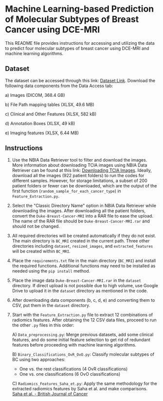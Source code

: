 # Machine Learning-based Prediction of Molecular Subtypes of Breast Cancer using DCE-MRI

This README file provides instructions for accessing and utilizing the data to predict four molecular subtypes of breast cancer using DCE-MRI and machine learning algorithms.

## Dataset

The dataset can be accessed through this link: [Dataset Link](https://wiki.cancerimagingarchive.net/pages/viewpage.action?pageId=70226903). Download the following data components from the Data Access tab:

a) Images (DICOM, 368.4 GB)

b) File Path mapping tables (XLSX, 49.6 MB)

c) Clinical and Other Features (XLSX, 582 kB)

d) Annotation Boxes (XLSX, 49 kB)

e) Imaging features (XLSX, 6.44 MB)


## Instructions

1. Use the NBIA Data Retriever tool to filter and download the images. More information about downloading TCIA images using NBIA Data Retriever can be found at this link: [Downloading TCIA Images](https://wiki.cancerimagingarchive.net/display/NBIA/Downloading+TCIA+Images). Ideally, download all the images (922 patient folders) to run the codes for different samples. However, for storage limitations, a subset of 200 patient folders or fewer can be downloaded, which are the output of the first function (`random_sample_for_each_cancer_type`) in `Feature_Extraction.py`.

2. Select the "Classic Directory Name" option in NBIA Data Retriever while downloading the images. After downloading all the patient folders, convert the `Duke-Breast-Cancer-MRI` into a RAR file to ease the upload. The name of the RAR file should be `Duke-Breast-Cancer-MRI.rar` and should not be changed.

3. All required directories will be created automatically if they do not exist. The main directory is `BC_MRI` created in the current path. Three other directories including `dataset`, `resized_images`, and `extracted_features` will be created within `BC_MRI`.

4. Place the `requirements.txt` file in the main directory (`BC_MRI`) and install the required functions. Additional functions may need to be installed as needed using the `pip install` method.

5. Place the image data `Duke-Breast-Cancer-MRI.rar` in the `dataset` directory. If direct upload is not possible due to high volume, use Google Drive to upload it in the `dataset` directory as mentioned in the code.

6. After downloading data components (b, c, d, e) and converting them to CSV, put them in the `dataset` directory.

7. Start with the `Feature_Extraction.py` file to extract 12 combinations of radiomics features. After obtaining the 12 CSV data files, proceed to run the other `.py` files in this order:

   A) `Data_preprocessing.py`: Merge previous datasets, add some clinical features, and do some initial feature selection to get rid of redundant features before proceeding with machine learning algorithms.
   
   B) `Binary_Classifications_OvR_OvO.py`: Classify molecular subtypes of BC using two approaches:
   
      - One vs. the rest classifications (4 OvR classifications)
      - One vs. one classifications (6 OvO classifications)

   C) `Radiomics_Features_Saha_et.py`: Apply the same methodology for the extracted radiomics features by Saha et al. and make comparisons. [Saha et al. - British Journal of Cancer](https://www.nature.com/articles/s41416-018-0185-8)
